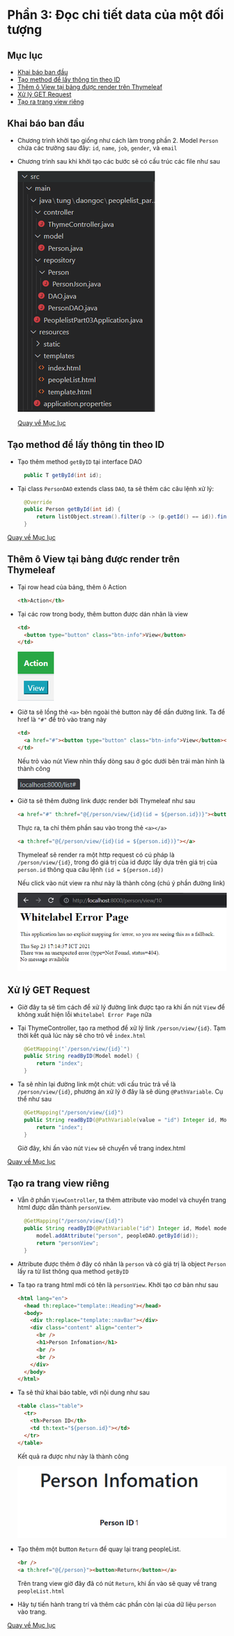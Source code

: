 # Phần 3: Đọc chi tiết data của một đối tượng

## Mục lục

<a id="p0"></a>

- [Khai báo ban đầu](#p1)
- [Tạo method để lấy thông tin theo ID](#p2)
- [Thêm ô View tại bảng được render trên Thymeleaf](#p3)
- [Xử lý GET Request](#p4)
- [Tạo ra trang view riêng](#p5)

## Khai báo ban đầu

<a id="p1"></a>

- Chương trình khởi tạo giống như cách làm trong phần 2. Model `Person` chứa các trường sau đây: `id`, `name`, `job`, `gender`, và `email`

- Chương trình sau khi khởi tạo các bước sẽ có cấu trúc các file như sau

  ![initial](img/initial.png)

  [Quay về Mục lục](#p0)

## Tạo method để lấy thông tin theo ID

<a id="p2"></a>

- Tạo thêm method `getByID` tại interface DAO

  ```java
    public T getById(int id);
  ```

- Tại class `PersonDAO` extends class `DAO`, ta sẽ thêm các câu lệnh xử lý:

  ```java
    @Override
    public Person getById(int id) {
        return listObject.stream().filter(p -> (p.getId() == id)).findFirst().get();
    }
  ```

[Quay về Mục lục](#p0)

## Thêm ô View tại bảng được render trên Thymeleaf

<a id="p3"></a>

- Tại row head của bảng, thêm ô Action

  ```html
  <th>Action</th>
  ```

- Tại các row trong body, thêm button được dán nhãn là view

  ```html
  <td>
    <button type="button" class="btn-info">View</button>
  </td>
  ```

  ![viewbutton](img/viewbutton.png)

- Giờ ta sẽ lồng thẻ `<a>` bên ngoài thẻ button này để dần đường link. Ta để href là `"#"` để trỏ vào trang này

  ```html
  <td>
    <a href="#"><button type="button" class="btn-info">View</button></a>
  </td>
  ```

  Nếu trỏ vào nút View nhìn thấy dòng sau ở góc dưới bên trái màn hình là thành công

  ![href](img/href.png)

- Giờ ta sẽ thêm đường link được render bởi Thymeleaf như sau

  ```html
  <a href="#" th:href="@{/person/view/{id}(id = ${person.id})}"><button type="button" class="btn-info">View</button></a>
  ```

  Thực ra, ta chỉ thêm phần sau vào trong thẻ `<a></a>`

  ```html
  <a th:href="@{/person/view/{id}(id = ${person.id})}"></a>
  ```

  Thymeleaf sẽ render ra một http request có cú pháp là `/person/view/{id}`, trong đó giá trị của id được lấy dựa trên giá trị của `person.id` thông qua câu lệnh `(id = ${person.id})`

  Nếu click vào nút view ra như này là thành công (chú ý phần đường link)

  ![renderlink](img/renderlink.png)

## Xử lý GET Request

<a id="p4"></a>

- Giờ đây ta sẽ tìm cách để xử lý đường link được tạo ra khi ấn nút `View` để không xuất hiện lỗi `Whitelabel Error Page` nữa

- Tại ThymeController, tạo ra method để xử lý link `/person/view/{id}`. Tạm thời kết quả lúc này sẽ cho trỏ về `index.html`

  ```java
    @GetMapping("`/person/view/{id}`")
    public String readByID(Model model) {
        return "index";
    }
  ```

- Ta sẽ nhìn lại đường link một chút: với cấu trúc trả về là `/person/view/{id}`, phương án xử lý ở đây là sẽ dùng `@PathVariable`. Cụ thể như sau

  ```java
    @GetMapping("/person/view/{id}")
    public String readByID(@PathVariable(value = "id") Integer id, Model model) {
        return "index";
    }
  ```

  Giờ đây, khi ấn vào nút `View` sẽ chuyển về trang index.html

[Quay về Mục lục](#p0)

## Tạo ra trang view riêng

<a id="p5"></a>

- Vẫn ở phần `ViewController`, ta thêm attribute vào model và chuyển trang html được dẫn thành `personView`.

  ```java
    @GetMapping("/person/view/{id}")
    public String readByID(@PathVariable("id") Integer id, Model model) {
        model.addAttribute("person", peopleDAO.getById(id));
        return "personView";
    }
  ```

- Attribute được thêm ở đây có nhãn là `person` và có giá trị là object `Person` lấy ra từ list thông qua method `getByID`

- Ta tạo ra trang html mới có tên là `personView`. Khởi tạo cơ bản như sau

  ```html
  <html lang="en">
    <head th:replace="template::Heading"></head>
    <body>
      <div th:replace="template::navBar"></div>
      <div class="content" align="center">
        <br />
        <h1>Person Infomation</h1>
        <br />
        <br />
      </div>
    </body>
  </html>
  ```

- Ta sẽ thử khai báo table, với nội dung như sau

  ```html
  <table class="table">
    <tr>
      <th>Person ID</th>
      <td th:text="${person.id}"></td>
    </tr>
  </table>
  ```

  Kết quả ra được như này là thành công

  ![renderid](img/renderid.png)

- Tạo thêm một button `Return` để quay lại trang peopleList.

  ```html
  <br />
  <a th:href="@{/person}"><button>Return</button></a>
  ```

  Trên trang view giờ đây đã có nút `Return`, khi ấn vào sẽ quay về trang `peopleList.html`

- Hãy tự tiến hành trang trí và thêm các phần còn lại của dữ liệu `person` vào trang.

[Quay về Mục lục](#p0)

